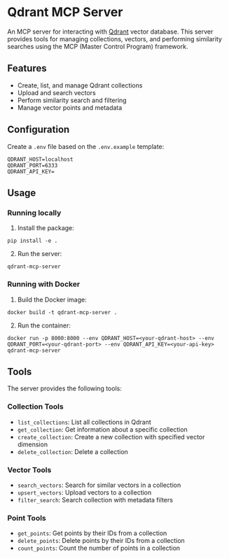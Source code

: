 # Qdrant MCP Server

An MCP server for interacting with [Qdrant](https://qdrant.tech/) vector database. This server provides tools for managing collections, vectors, and performing similarity searches using the MCP (Master Control Program) framework.

## Features

- Create, list, and manage Qdrant collections
- Upload and search vectors
- Perform similarity search and filtering
- Manage vector points and metadata

## Configuration

Create a `.env` file based on the `.env.example` template:

```
QDRANT_HOST=localhost
QDRANT_PORT=6333
QDRANT_API_KEY=
```

## Usage

### Running locally

1. Install the package:
```
pip install -e .
```

2. Run the server:
```
qdrant-mcp-server
```

### Running with Docker

1. Build the Docker image:
```
docker build -t qdrant-mcp-server .
```

2. Run the container:
```
docker run -p 8000:8000 --env QDRANT_HOST=<your-qdrant-host> --env QDRANT_PORT=<your-qdrant-port> --env QDRANT_API_KEY=<your-api-key> qdrant-mcp-server
```

## Tools

The server provides the following tools:

### Collection Tools
- `list_collections`: List all collections in Qdrant
- `get_collection`: Get information about a specific collection
- `create_collection`: Create a new collection with specified vector dimension
- `delete_collection`: Delete a collection

### Vector Tools
- `search_vectors`: Search for similar vectors in a collection
- `upsert_vectors`: Upload vectors to a collection
- `filter_search`: Search collection with metadata filters

### Point Tools
- `get_points`: Get points by their IDs from a collection
- `delete_points`: Delete points by their IDs from a collection
- `count_points`: Count the number of points in a collection 